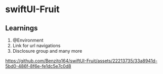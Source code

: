 # swiftUI-Fruit
## Learnings
1. @Environment 
2. Link for url navigations 
3. Disclosure group and many more 



https://github.com/Benzito164/swiftUI-Fruit/assets/22213735/33a8941d-5bd0-486f-8f6e-fe1dc5e7c0d8

